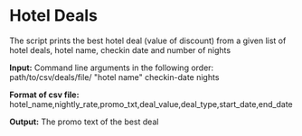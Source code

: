 # Hotel Deals

The script prints the best hotel deal (value of discount) from a given list of hotel deals, hotel name, checkin date and number of nights<br/>

<b>Input:</b> Command line arguments in the following order: path/to/csv/deals/file/ "hotel name" checkin-date nights<br/>

<b>Format of csv file:</b> hotel_name,nightly_rate,promo_txt,deal_value,deal_type,start_date,end_date<br/>

<b>Output:</b> The promo text of the best deal
